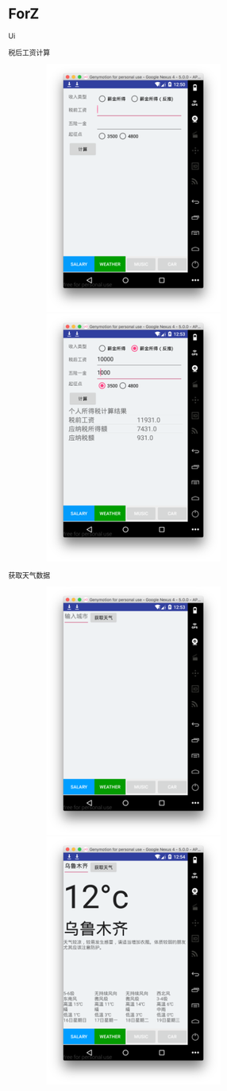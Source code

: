 # ForZ
Ui

税后工资计算

<p align="center">
  <img src="https://github.com/qiuuu/ForZ/blob/master/images/1_1.png" width="350"/>
  <img src="https://github.com/qiuuu/ForZ/blob/master/images/1_2.png" width="350"/>
</p>
  
获取天气数据

<p align="center">
  <img src="https://github.com/qiuuu/ForZ/blob/master/images/2_1.png" width="350"/>
  <img src="https://github.com/qiuuu/ForZ/blob/master/images/2_2.png" width="350"/>
</p>


